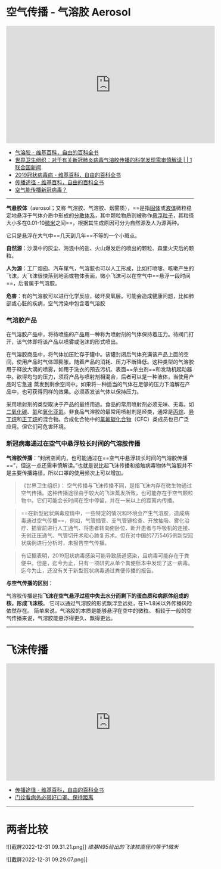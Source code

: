 
# 空气传播 - 气溶胶 Aerosol

<iframe width="560" height="315" src="https://www.youtube.com/embed/4eh6IKahbok" title="YouTube video player" frameborder="0" allow="accelerometer; autoplay; clipboard-write; encrypted-media; gyroscope; picture-in-picture" allowfullscreen></iframe>

- [气溶胶 - 维基百科，自由的百科全书](cubox://card?id=2c9f8202855b8bbb01855d1cd7fb0bb2)
- [世界卫生组织：对于有关新冠肺炎病毒气溶胶传播的科学发现需审慎解读 | | 1联合国新闻](cubox://card?id=2c9f8516855b842101855d394f2c0c5d)
- [2019冠状病毒病 - 维基百科，自由的百科全书](cubox://card?id=2c9f8202855b8bbb01855d37688d0c65)
- [传播途径 - 维基百科，自由的百科全书](cubox://card?id=2c9f8202855b8bbb01855d4c271d0cf4)
- [空气能传播新冠病毒？](https://www.samr.gov.cn/zt/jjyq/fkzs/202002/t20200210_311373.html)


---
**气悬胶体**（aerosol；又称 气溶胶、气溶胶、烟雾质），==是指[固体](https://zh.wikipedia.org/wiki/%E5%9B%BA%E4%BD%93 "固体")或[液体](https://zh.wikipedia.org/wiki/%E6%B6%B2%E4%BD%93 "液体")微粒稳定地悬浮于气体介质中形成的[分散体系](https://zh.wikipedia.org/wiki/%E5%88%86%E6%95%A3%E4%BD%93%E7%B3%BB "分散体系")，其中颗粒物质则被称作[悬浮粒子](https://zh.wikipedia.org/wiki/%E6%87%B8%E6%B5%AE%E7%B2%92%E5%AD%90 "悬浮粒子")，其粒径大小多在0.01-10[微米](https://zh.wikipedia.org/wiki/%E5%BE%AE%E7%B1%B3 "微米")之间==，根据其生成原因可分为自然源及人为源两种。

它只是悬浮在大气中==几天到几年==不等的一个小斑点。

**自然源**：沙漠中的灰尘、海浪中的盐、火山爆发后的喷出的颗粒、森里火灾后的颗粒。

**人为源**：工厂烟囱、汽车尾气，气溶胶也可以人工形成，比如打喷嚏、咳嗽产生的飞沫，大飞沫很快落到地面或物体表面，微小飞沫可以在空气中==悬浮一段时间==，后者属于气溶胶。

**危害**：有的气溶胶可以进行化学反应，破坏臭氧层。可能会造成健康问题，比如肺部或心脏的疾病，空气污染中包含着气溶胶

### 气溶胶产品

在气溶胶产品中，将待喷施的产品用一种称为喷射剂的气体保持着压力。待阀门打开，该气体即将该产品以喷雾或泡沫的形式喷出。

在气溶胶商品中，将气体加压贮存于罐中。该罐封闭后气体充满该产品上面的空间，使用产品时气体即膨胀。随着产品的消耗、压力不断降低。这种类型的气溶胶用于释放大滴的喷雾，如用于洗衣的预去污机、表面==杀虫剂==和发动机起动器中。欲得均匀的压力，须将产品与喷射剂相混合，后者可以是一种液体，当使用产品时它急速 蒸发到剩余空间中。如果将一种适当的气体在足够的压力下溶解在产品中，也可获得同样的效果。必须蒸发该气体以保持压力。

采用喷射剂的类型取决于产品的最终用途。食品的常用喷射剂必须无味、无毒。如[二氧化碳](https://zh.wikipedia.org/wiki/%E4%BA%8C%E6%B0%A7%E5%8C%96%E7%A2%B3 "二氧化碳")、[氮](https://zh.wikipedia.org/wiki/%E6%B0%AE "氮")和[氧化亚氮](https://zh.wikipedia.org/wiki/%E6%B0%A7%E5%8C%96%E4%BA%9A%E6%B0%AE "氧化亚氮")。非食品气溶胶的最常用喷射剂是烃类，通常是[丙烷](https://zh.wikipedia.org/wiki/%E4%B8%99%E7%83%B7 "丙烷")、[异丁烷](https://zh.wikipedia.org/wiki/%E5%BC%82%E4%B8%81%E7%83%B7 "异丁烷")和[正丁烷](https://zh.wikipedia.org/wiki/%E6%AD%A3%E4%B8%81%E7%83%B7 "正丁烷")的混合物。合成化合物中的[氯氟碳化合物](https://zh.wikipedia.org/wiki/%E6%B0%AF%E6%B0%9F%E7%A2%B3%E5%8C%96%E5%90%88%E7%89%A9 "氯氟碳化合物")（CFC）类成员也已广泛应用。但它们可危害环境。

### 新冠病毒通过在空气中悬浮较长时间的气溶胶传播

**气溶胶传播**：“封闭空间内，也可能通过在==空气中悬浮较长时间的气溶胶传播==”，但这一点还需审慎解读。”也就是说比起飞沫传播和接触病毒物体气溶胶并不是主要传播路径，所以口罩的使用频次上可以增加。

> 《世界卫生组织》：
> 空气传播与飞沫传播不同，是指飞沫内存在微生物通过空气传播。这种传播途径由于较大的飞沫蒸发所致，也可能存在于空气颗粒物中。它们可能会长时间在空中停留，并在一米以上的距离内传播。

>==在新型冠状病毒疫情中，一些特定的情况和环境会产生气溶胶，造成病毒通过空气传播==，例如，气管插管、支气管镜检查、开放抽吸、雾化治疗、插管前进行人工通气、将患者转向俯卧位、断开患者与呼吸机的连接、无创正压通气、气管切开术和心肺复苏术。但在对中国的7万5465例新型冠状病例进行分析时，未报告空气传播。

>有证据表明，2019冠状病毒感染可能导致肠道感染，且病毒可能存在于粪便中。但是，迄今为止，只有一项研究从单个粪便标本中发现了这一病毒。迄今为止，还没有关于新型冠状病毒通过粪便传播的报告。

**与空气传播的区别**：

气溶胶传播是指**飞沫在空气悬浮过程中失去水分而剩下的蛋白质和病原体组成的核，形成飞沫核**。 它可以通过气溶胶的形式飘浮至远处，在1~1.8米以外传播风险依然存在。 简单来说，气溶胶的本质是能够悬浮在空中的微粒。 相较于一般的空气传播来说，气溶胶能悬浮得更久、飘得更远。

---
# 飞沫传播

<iframe width="560" height="315" src="https://www.youtube.com/embed/DNeYfUTA11s" title="YouTube video player" frameborder="0" allow="accelerometer; autoplay; clipboard-write; encrypted-media; gyroscope; picture-in-picture" allowfullscreen></iframe>

- [传播途径 - 维基百科，自由的百科全书](cubox://card?id=2c9f8202855b8bbb01855d4c271d0cf4)
- [门诊看病务必带好口罩、保持距离](https://share.api.weibo.cn/share/357067301,4843435671159985.html?weibo_id=4843435671159985&wx=1)

---
# 两者比较

![[截屏2022-12-31 09.31.21.png]]
*维基N95给出的飞沫核直径约等于1微米*

![[截屏2022-12-31 09.29.07.png]]


